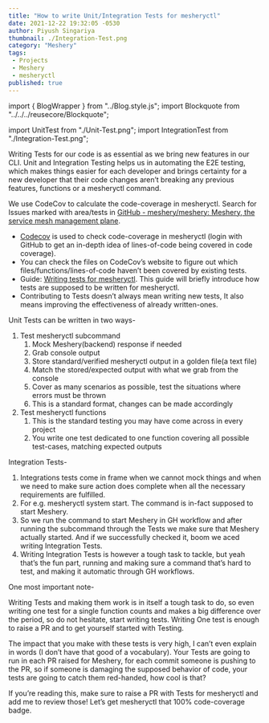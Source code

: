 ```yaml
---
title: "How to write Unit/Integration Tests for mesheryctl"
date: 2021-12-22 19:32:05 -0530
author: Piyush Singariya
thumbnail: ./Integration-Test.png
category: "Meshery"
tags:
 - Projects
 - Meshery
 - mesheryctl
published: true
---
```


import { BlogWrapper } from "../Blog.style.js";
import Blockquote from "../../../reusecore/Blockquote";

import UnitTest from "./Unit-Test.png";
import IntegrationTest from "./Integration-Test.png";


<BlogWrapper>

<div class="intro ">
<p>Writing Tests for our code is as essential as we bring new features in our CLI. Unit and Integration Testing helps us in automating the E2E testing, which makes things easier for each developer and brings certainty for a new developer that their code changes aren’t breaking any previous features, functions or a mesheryctl command.
</p>
</div>

<p>We use CodeCov to calculate the code-coverage in mesheryctl. Search for Issues marked with area/tests in <a href="https://github.com/meshery/meshery">GitHub - meshery/meshery: Meshery, the service mesh management plane</a>.
</p>

<ul>
    <li><a href="https://codecov.io/gh/meshery/meshery/">Codecov</a> is used to check code-coverage in mesheryctl (login with GitHub to get an in-depth idea of lines-of-code being covered in code coverage).</li>
    <li>You can check the files on CodeCov’s website to figure out which files/functions/lines-of-code haven’t been covered by existing tests.</li>
    <li>Guide: <a href="https://docs.google.com/document/d/1xRlFpElRmybJ3WacgPKXgCSiQ2poJl3iCCV1dAalf0k/edit#heading=h.rzpmb66db1sq">Writing tests for mesheryctl</a>. This guide will briefly introduce how tests are supposed to be written for mesheryctl.</li>
    <li>Contributing to Tests doesn’t always mean writing new tests, It also means improving the effectiveness of already written-ones.</li>
</ul>

<p>Unit Tests can be written in two ways-</p>

<ol>
    <li>
        Test mesheryctl subcommand
        <ol>
            <li>Mock Meshery(backend) response if needed</li>
            <li>Grab console output</li>
            <li>Store standard/verified mesheryctl output in a golden file(a text file)</li>
            <li>Match the stored/expected output with what we grab from the console</li>
            <li>Cover as many scenarios as possible, test the situations where errors must be thrown</li>
            <li>This is a standard format, changes can be made accordingly</li>
        </ol>
    </li>
    <li>
        Test mesheryctl functions
        <ol>
            <li>This is the standard testing you may have come across in every project</li>
            <li>You write one test dedicated to one function covering all possible test-cases, matching expected outputs</li>
        </ol>
    </li>
</ol>

<p>Integration Tests-</p>

<ol>
            <li>Integrations tests come in frame when we cannot mock things and when we need to make sure action does complete when all the necessary requirements are fulfilled.</li>
            <li>For e.g. mesheryctl system start. The command is in-fact supposed to start Meshery.</li>
            <li>So we run the command to start Meshery in GH workflow and after running the subcommand through the Tests we make sure that Meshery actually started. And if we successfully checked it, boom we aced writing Integration Tests.</li>
            <li>Writing Integration Tests is however a tough task to tackle, but yeah that’s the fun part, running and making sure a command that’s hard to test, and making it automatic through GH workflows.</li>
        </ol>

<p>One most important note-</p>

<p>Writing Tests and making them work is in itself a tough task to do, so even writing one test for a single function counts and makes a big difference over the period, so do not hesitate, start writing tests. Writing One test is enough to raise a PR and to get yourself started with Testing.</p>

<p>The impact that you make with these tests is very high, I can’t even explain in words (I don’t have that good of a vocabulary). Your Tests are going to run in each PR raised for Meshery, for each commit someone is pushing to the PR, so if someone is damaging the supposed behavior of code, your tests are going to catch them red-handed, how cool is that?</p>

<p>If you’re reading this, make sure to raise a PR with Tests for mesheryctl and add me to review those! Let’s get mesheryctl that 100% code-coverage badge.</p>


</BlogWrapper>